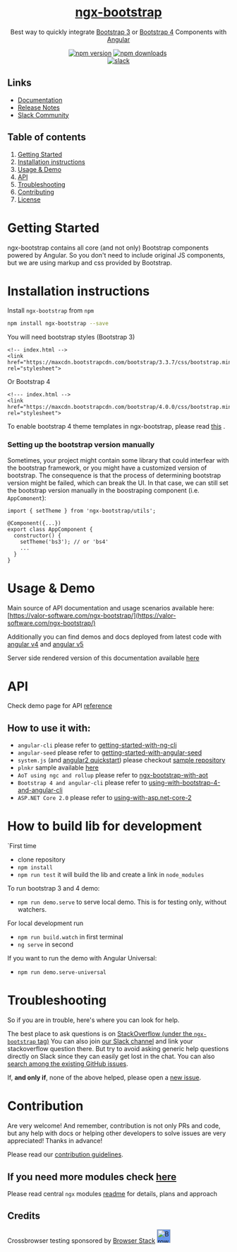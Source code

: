 <a href="http://valor-software.com/ngx-bootstrap/#/">
    <h1 align="center">ngx-bootstrap</h1>
</a>

<p align="center">
Best way to quickly integrate <a href="https://getbootstrap.com/">Bootstrap 3</a> or <a href="https://getbootstrap.com/docs/4.0">Bootstrap 4</a> Components with <a href="https://angular.io/">Angular</a>
</p>

<p align="center">
<a href="https://badge.fury.io/js/ngx-bootstrap"><img src="https://badge.fury.io/js/ngx-bootstrap.svg" alt="npm version" ></a>
<a href="https://npmjs.org/ngx-bootstrap"><img src="https://img.shields.io/npm/dm/ngx-bootstrap.svg" alt="npm downloads" ></a>
<a href="https://travis-ci.org/valor-software/ngx-bootstrap"><img alt="" src="https://travis-ci.org/valor-software/ngx-bootstrap.svg?branch=development"></a>

<br/>
<a href="https://ngx-slack.herokuapp.com"><img src="https://ngx-slack.herokuapp.com/badge.svg" alt="slack" ></a>
</p>

## Links

- [Documentation](http://valor-software.com/ngx-bootstrap/)
- [Release Notes](https://github.com/valor-software/ngx-bootstrap/blob/development/CHANGELOG.md)
- [Slack Community](https://ngx-slack.herokuapp.com)

<!-- [![codecov](https://codecov.io/gh/valor-software/ngx-bootstrap/branch/development/graph/badge.svg)](https://codecov.io/gh/valor-software/ngx-bootstrap) -->

<!-- [![NPM](https://nodei.co/npm/ngx-bootstrap.png?downloads=true&downloadRank=true&stars=true)](https://npmjs.org/ngx-bootstrap)
[![NPM](https://nodei.co/npm-dl/ngx-bootstrap.png?height=3&months=6)](https://npmjs.org/ngx-bootstrap)
[![Sauce Test Status](https://saucelabs.com/browser-matrix/valorkin.svg)](https://saucelabs.com/u/valorkin)
-->

## Table of contents
1. [Getting Started](#getting-started)
2. [Installation instructions](#installation-instructions)
3. [Usage & Demo](#usage--demo)
4. [API](#api)
5. [Troubleshooting](#troubleshooting)
6. [Contributing](#contribution)
7. [License](#license)

# Getting Started

ngx-bootstrap contains all core (and not only) Bootstrap components powered by Angular. So you don't need to include original JS components, but we are using markup and css provided by Bootstrap.

# Installation instructions

Install `ngx-bootstrap` from `npm`
```bash
npm install ngx-bootstrap --save
```

You will need bootstrap styles (Bootstrap 3)

```
<!-- index.html -->
<link href="https://maxcdn.bootstrapcdn.com/bootstrap/3.3.7/css/bootstrap.min.css" rel="stylesheet">
```

Or Bootstrap 4
```
<!--- index.html -->
<link href="https://maxcdn.bootstrapcdn.com/bootstrap/4.0.0/css/bootstrap.min.css" rel="stylesheet">
```
To enable bootstrap 4 theme templates in ngx-bootstrap, please read
[this](https://github.com/valor-software/ngx-bootstrap/blob/development/docs/getting-started/bootstrap4.md) .
### Setting up the bootstrap version manually
Sometimes, your project might contain some library that could interfear with the bootstrap framework, or you might have a customized version of bootstrap. The consequence is that the process of determining bootstrap version might be failed, which can break the UI. In that case, we can still set the bootstrap version manually in the boostraping component (i.e. `AppComonent`):
```
import { setTheme } from 'ngx-bootstrap/utils';

@Component({...})
export class AppComponent {
  constructor() {
    setTheme('bs3'); // or 'bs4'
    ...
  }
}
```
# Usage & Demo

Main source of API documentation and usage scenarios available here:
[https://valor-software.com/ngx-bootstrap/](https://valor-software.com/ngx-bootstrap/)

Additionally you can find demos and docs deployed from latest code with <a href="https://ngx-bootstrap.surge.sh/">angular v4</a> and <a
  href="https://ngx-bootstrap-latest.surge.sh/">angular v5</a>

Server side rendered version of this documentation available <a href="https://ngx-universal.herokuapp.com/">here</a>

# API
Check demo page for API [reference](https://valor-software.com/ngx-bootstrap/)

## How to use it with:
 - `angular-cli` please refer to [getting-started-with-ng-cli](https://github.com/valor-software/ngx-bootstrap/tree/development/docs/getting-started/ng-cli.md)
 - `angular-seed` please refer to [getting-started-with-angular-seed](https://github.com/valor-software/ngx-bootstrap/tree/development/docs/getting-started/angular-seed.md)
 - `system.js` (and [angular2 quickstart](https://angular.io/docs/ts/latest/quickstart.html)) please checkout [sample repository](https://github.com/valor-software/angular2-quickstart)
 - `plnkr` sample available [here](http://bit.ly/ngx-bootstrap-plnkr)
 - `AoT using ngc and rollup` please refer to [ngx-bootstrap-with-aot](https://github.com/valor-software/ngx-bootstrap/tree/development/docs/getting-started/aot.md)
 - `Bootstrap 4 and angular-cli` please refer to [using-with-bootstrap-4-and-angular-cli](https://github.com/valor-software/ngx-bootstrap/tree/development/docs/getting-started/bootstrap4.md)
 - `ASP.NET Core 2.0` please refer to [using-with-asp.net-core-2](https://github.com/csegyud/ASPNETCore_ngx-bootstrap_Sample/blob/master/README.md)

# How to build lib for development

`First time
 - clone repository
 - `npm install`
 - `npm run test` it will build the lib and create a link in `node_modules`

 To run bootstrap 3 and 4 demo:
 - `npm run demo.serve` to serve local demo. This is for testing only, without watchers.

 For local development run
 - `npm run build.watch` in first terminal
 - `ng serve` in second

  If you want to run the demo with Angular Universal:
  - `npm run demo.serve-universal`

# Troubleshooting

So if you are in trouble, here's where you can look for help.

The best place to ask questions is on [StackOverflow (under the `ngx-bootstrap` tag)](https://stackoverflow.com/questions/tagged/ngx-bootstrap)
You can also join [our Slack channel](https://ngx-slack.herokuapp.com/) and link your stackoverflow question there. But try to avoid asking generic help questions directly on Slack since they can easily get lost in the chat. You can also [search among the existing GitHub issues](https://github.com/valor-software/ngx-bootstrap/issues?utf8=%E2%9C%93&q=is%3Aissue).

If, **and only if**, none of the above helped, please open a [new issue](https://github.com/valor-software/ngx-bootstrap/issues/new).

# Contribution

Are very welcome! And remember, contribution is not only PRs and code, but any help with docs or helping other developers to solve issues are very appreciated! Thanks in advance!

Please read our [contribution guidelines](https://github.com/valor-software/ngx-bootstrap/blob/development/CONTRIBUTING.md).

## If you need more modules check [here](https://github.com/valor-software/ng2-plans)

Please read central `ngx` modules [readme](https://github.com/valor-software/ng2-plans) for details, plans and approach

## Credits
Crossbrowser testing sponsored by [Browser Stack](https://www.browserstack.com)
[<img src="https://camo.githubusercontent.com/a7b268f2785656ab3ca7b1cbb1633ee5affceb8f/68747470733a2f2f64677a6f7139623561736a67312e636c6f756466726f6e742e6e65742f70726f64756374696f6e2f696d616765732f6c61796f75742f6c6f676f2d6865616465722e706e67" alt="Browser Stack" height="31px" style="background: cornflowerblue;">](https://www.browserstack.com)
